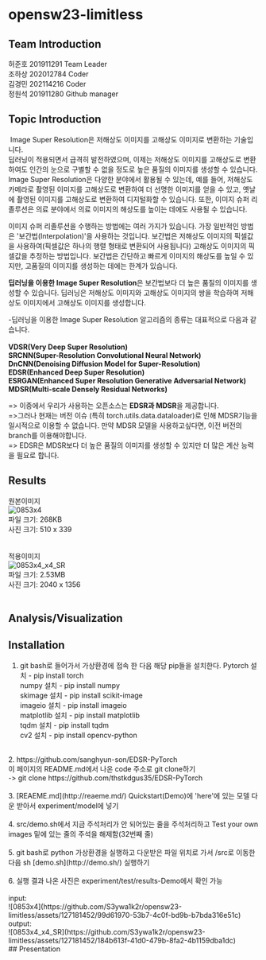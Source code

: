 # opensw23-limitless

## Team Introduction
허준호 201911291 Team Leader <br/>
조하상 202012784 Coder <br/> 
김경민 202114216 Coder <br/>
정원석 201911280 Github manager <br/>

## Topic Introduction
<Image Super Resoltion>
Image Super Resolution은 저해상도 이미지를 고해상도 이미지로 변환하는 기술입니다.<br/>
딥러닝이 적용되면서 급격히 발전하였으며, 이제는 저해상도 이미지를 고해상도로 변환하여도 인간의 눈으로 구별할 수 없을 정도로 높은 품질의 이미지를 생성할 수 있습니다.<br/>
Image Super Resolution은 다양한 분야에서 활용될 수 있는데, 예를 들어, 저해상도 카메라로 촬영된 이미지를 고해상도로 변환하여 더 선명한 이미지를 얻을 수 있고, 옛날에 촬영된 이미지를 고해상도로 변환하여 디지털화할 수 있습니다. 또한, 이미지 슈퍼 리졸루션은 의료 분야에서 의료 이미지의 해상도를 높이는 데에도 사용될 수 있습니다.<br/>

이미지 슈퍼 리졸루션을 수행하는 방법에는 여러 가지가 있습니다. 가장 일반적인 방법은 '보간법(Interpolation)'을 사용하는 것입니다. 보간법은 저해상도 이미지의 픽셀값을 사용하여(픽셀값은 하나의 행렬 형태로 변환되어 사용됩니다) 고해상도 이미지의 픽셀값을 추정하는 방법입니다. 보간법은 간단하고 빠르게 이미지의 해상도를 높일 수 있지만, 고품질의 이미지를 생성하는 데에는 한계가 있습니다.<br/>

**딥러닝을 이용한 Image Super Resolution**은 보간법보다 더 높은 품질의 이미지를 생성할 수 있습니다. 딥러닝은 저해상도 이미지와 고해상도 이미지의 쌍을 학습하여 저해상도 이미지에서 고해상도 이미지를 생성합니다.<br/>
  
-딥러닝을 이용한 Image Super Resolution 알고리즘의 종류는 대표적으로 다음과 같습니다.<br/>  
**VDSR(Very Deep Super Resolution)<br/>
SRCNN(Super-Resolution Convolutional Neural Network)<br/>
DnCNN(Denoising Diffusion Model for Super-Resolution)<br/>
EDSR(Enhanced Deep Super Resolution)<br/>
ESRGAN(Enhanced Super Resolution Generative Adversarial Network)<br/>
MDSR(Multi-scale Densely Residual Networks)**<br/>

=> 이중에서 우리가 사용하는 오픈소스는 **EDSR과 MDSR**을 제공합니다.<br/>
=>그러나 현재는 버전 이슈 (특히 torch.utils.data.dataloader)로 인해 MDSR기능을 일시적으로 이용할 수 없습니다. 만약 MDSR 모델을 사용하고싶다면, 이전 버전의 branch를 이용해야합니다.<br/>
=> EDSR은 MDSR보다 더 높은 품질의 이미지를 생성할 수 있지만 더 많은 계산 능력을 필요로 합니다.<br/>
  
## Results
  
원본이미지<br/>
![0853x4](https://github.com/S3ywa1k2r/opensw23-limitless/assets/127181452/917b6b20-c1ca-4be9-aa30-3f6ff49599ba)<br/>
파일 크기: 268KB<br/>
사진 크기: 510 x 339<br/>
<br/>  
적용이미지<br/>
![0853x4_x4_SR](https://github.com/S3ywa1k2r/opensw23-limitless/assets/127181452/a3839d4d-790d-4722-a0bd-75ab7ed7d7ba)<br/>
파일 크기: 2.53MB<br/>
사진 크기: 2040 x 1356<br/>
<br/>  
## Analysis/Visualization

## Installation
1. git bash로 들어가서 가상환경에 접속 한 다음 해당 pip들을 설치한다.
Pytorch 설치 - pip install torch<br/>
numpy 설치 - pip install numpy<br/>
skimage 설치 - pip install scikit-image<br/>
imageio 설치 - pip install imageio<br/>
matplotlib 설치 - pip install matplotlib<br/>
tqdm 설치 - pip install tqdm<br/>
cv2 설치 - pip install opencv-python<br/>
<br/>
2. https://github.com/sanghyun-son/EDSR-PyTorch<br/>
이 페이지의 README.md에서 나온 code 주소로 git clone하기<br/>
-> git clone https://github.com/thstkdgus35/EDSR-PyTorch<br/>
<br/>
3. [REAEME.md](http://reaeme.md/) Quickstart(Demo)에 'here'에 있는 모델 다운 받아서 experiment/model에 넣기<br/>
<br/>
4. src/demo.sh에서 지금 주석처리가 안 되어있는 줄을 주석처리하고 Test your own images 밑에 있는 줄의 주석을 해제함(32번째 줄) <br/>
<br/>  
5. git bash로 python 가상환경을 실행하고 다운받은 파일 위치로 가서 /src로 이동한 다음 sh [demo.sh](http://demo.sh/) 실행하기<br/>
<br/> 
6. 실행 결과 나온 사진은 experiment/test/results-Demo에서 확인 가능<br/>
<br/>
input:<br/> 
![0853x4](https://github.com/S3ywa1k2r/opensw23-limitless/assets/127181452/99d61970-53b7-4c0f-bd9b-b7bda316e51c) <br/>
output:<br/> 
![0853x4_x4_SR](https://github.com/S3ywa1k2r/opensw23-limitless/assets/127181452/184b613f-41d0-479b-8fa2-4b1159dba1dc) <br/>  
## Presentation

